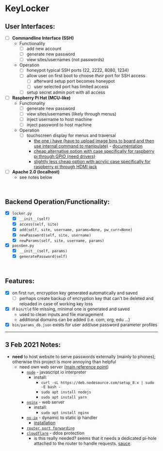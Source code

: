 # KeyLocker

## User Interfaces:
- [ ] **Commandline Interface (SSH)**
  - Functionality
    - [ ] add new account
    - [ ] generate new password
    - [ ] view sites/usernames (not passwords)
  - Operation
    - [ ] honeypot typical SSH ports (22, 2222, 8080, 1234)
    - [ ] allow user on first boot to choose *their* port for SSH access
      - [ ] afterward setup port becomes honeypot
      - [ ] user selected port has limited access
    - [ ] setup secret admin port with all access

- [ ] **Raspberry Pi Hat (MCU-like)**
  - Functionality
    - [ ] generate new password
    - [ ] view sites/usernames (likely through menus)
    - [ ] inject username to host machine
    - [ ] inject password to host machine
  - Operation
    - [ ] touchscreen display for menus and traversal
      - [the one i have (have to upload image bins to board and then use internal command to manipulate)](https://www.ebay.com/itm/New-3-5-HMI-I2C-LCD-Display-Module-Capacitive-Touch-Screen-480x320-for-Arduino/264732561635?hash=item3da34a50e3:g:CNsAAOSw6rVev6aR) - [documentation](https://www.adrive.com/public/gtyuYs/0128058%202.8%203.5%204.3%205inch%20display%20%20i2c_package_english_v1.2.zip)
      - [cheap alternative option with case specifically for raspberry pi through GPIO (need drivers)](https://www.ebay.com/itm/3-5-Touch-Screen-Display-320-480-With-Case-Touch-Pen-For-Raspberry-Pi-4-US/114412139853?_trkparms=aid%3D1110006%26algo%3DHOMESPLICE.SIM%26ao%3D1%26asc%3D225085%26meid%3D43a208f7edd14cfe9e7ba529be644731%26pid%3D100005%26rk%3D4%26rkt%3D12%26mehot%3Dco%26sd%3D362836286867%26itm%3D114412139853%26pmt%3D1%26noa%3D1%26pg%3D2047675%26algv%3DSimPromoteOrganicWithFloorBidWebWithBBEV2%26brand%3DUnbranded&_trksid=p2047675.c100005.m1851)
      - [slightly less cheap option with acrylic case specifically for raspberry pi through HDMI jack](https://www.amazon.com/Miuzei-Raspberry-Full-Angle-Heatsinks-Raspbian/dp/B07XBVF1C9/ref=sr_1_3?dchild=1&keywords=3.5%22+raspberry+pi+4+touchscreen&qid=1609104965&refinements=p_85%3A2470955011&rnid=2470954011&rps=1&sr=8-3)

- [ ] **Apache 2.0 (localhost)**
  - see notes below

</br>

## Backend Operation/Functionality:
- [x] `locker.py`
  - [x] `__init__(self)`
  - [x] `access(self, site)`
  - [x] `add(self, site, username, params=None, pw_curr=None)`
  - [x] `newPassword(self, site, username)`
  - [x] `newParams(self, site, username, params)`
- [x] `passGen.py`
  - [x] `__init__(self, params)`
  - [x] `generatePassword(self)`

</br>

## Features:
- [x] on first run, encryption key generated automatically and saved
  - [ ] perhaps create backup of encryption key that can't be deleted and reloaded in case of working key loss
- [x] if `bin/tld` file missing, minimal one is generated and saved
  - used to clean inputs and file management
  - additional domains can be added (i.e. com, org, edu ...)
- [x] `bin/params_db.json` exists for user add/use password parameter profiles

---

## 3 Feb 2021 Notes:
- **need** to host website to serve passwords externally (mainly to phones); otherwise this project is more annoying than helpful
  - need own web server ([main reference point](https://youtu.be/QdHvS0D1zAI))
    - [`node`](https://nodejs.org/en/) - javascript io interpreter
      - install:
        - `curl -sL https://deb.nodesource.com/setup_8.x | sudo -E bash -`
        - `sudo apt install nodejs`
        - `sudo apt install yarn`
    - [`nginx`](https://www.nginx.com/) - web server
      - install:
        - `sudo apt install nginx`
    - [`no-ip`](https://www.noip.com/) - dynamic to static ip handler
      - [installation](https://www.noip.com/support/knowledgebase/install-ip-duc-onto-raspberry-pi/)
    - [`router port forwarding`](https://portforward.com/)
    - [`cloudflare`](https://www.cloudflare.com/) - ddos protection
      - is this really needed? seems that it needs a dedicated pi-hole attached to the router to handle requests. [sauce](https://blog.cloudflare.com/deploying-gateway-using-a-raspberry-pi-dns-over-https-and-pi-hole/).
